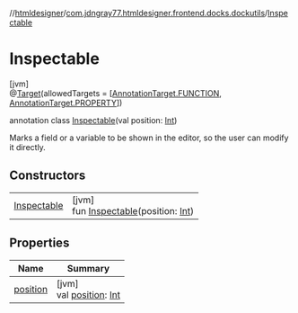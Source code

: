 //[htmldesigner](../../../index.md)/[com.jdngray77.htmldesigner.frontend.docks.dockutils](../index.md)/[Inspectable](index.md)

# Inspectable

[jvm]\
@[Target](https://kotlinlang.org/api/latest/jvm/stdlib/kotlin.annotation/-target/index.html)(allowedTargets = [[AnnotationTarget.FUNCTION](https://kotlinlang.org/api/latest/jvm/stdlib/kotlin.annotation/-annotation-target/-f-u-n-c-t-i-o-n/index.html), [AnnotationTarget.PROPERTY](https://kotlinlang.org/api/latest/jvm/stdlib/kotlin.annotation/-annotation-target/-p-r-o-p-e-r-t-y/index.html)])

annotation class [Inspectable](index.md)(val position: [Int](https://kotlinlang.org/api/latest/jvm/stdlib/kotlin/-int/index.html))

Marks a field or a variable to be shown in the editor, so the user can modify it directly.

## Constructors

| | |
|---|---|
| [Inspectable](-inspectable.md) | [jvm]<br>fun [Inspectable](-inspectable.md)(position: [Int](https://kotlinlang.org/api/latest/jvm/stdlib/kotlin/-int/index.html)) |

## Properties

| Name | Summary |
|---|---|
| [position](position.md) | [jvm]<br>val [position](position.md): [Int](https://kotlinlang.org/api/latest/jvm/stdlib/kotlin/-int/index.html) |
